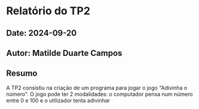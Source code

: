 # Relatório do TP2
## Date: 2024-09-20
## Autor: Matilde Duarte Campos
## Resumo
A TP2 consistiu na criação de um programa para jogar o jogo "Adivinha o número". O jogo pode ter 2 modalidades: o computador pensa num número entre 0 e 100 e o utilizador tenta adivinhar
